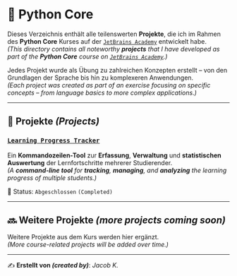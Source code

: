 # 🐍 Python Core

Dieses Verzeichnis enthält alle teilenswerten **Projekte**, die ich im Rahmen des **Python Core** Kurses auf der [`JetBrains Academy`](https://www.jetbrains.com/academy/) entwickelt habe.  
*(This directory contains all noteworthy **projects** that I have developed as part of the **Python Core** course on [`JetBrains Academy`](https://www.jetbrains.com/academy/).)*

Jedes Projekt wurde als Übung zu zahlreichen Konzepten erstellt – von den Grundlagen der Sprache bis hin zu komplexeren Anwendungen.  
*(Each project was created as part of an exercise focusing on specific concepts – from language basics to more complex applications.)*

---

## 📂 Projekte *(Projects)*

### [`Learning Progress Tracker`](PythonCore/Learning%20Progress%20Tracker)  
Ein **Kommandozeilen-Tool** zur **Erfassung**, **Verwaltung** und **statistischen Auswertung** der Lernfortschritte mehrerer Studierender.  
*(A **command-line tool** for **tracking**, **managing**, and **analyzing** the learning progress of multiple students.)*

🚥 Status: `Abgeschlossen` `(Completed)`


---

## 🔜 Weitere Projekte *(more projects coming soon)*

Weitere Projekte aus dem Kurs werden hier ergänzt.  
*(More course-related projects will be added over time.)*

---

✍️ **Erstellt von *(created by)***: *Jacob K.*  
